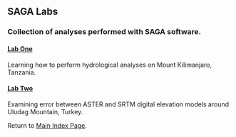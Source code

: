 ## SAGA Labs
### Collection of analyses performed with SAGA software.




#### [Lab One](kilimanjaro/aa_saga_lab.md)
Learning how to perform hydrological analyses on Mount Kilimanjaro, Tanzania.


#### [Lab Two](uludag/aa_uludag_lab.md)
Examining error between ASTER and SRTM digital elevation models around Uludag Mountain, Turkey.

Return to [Main Index Page](../index.md).
